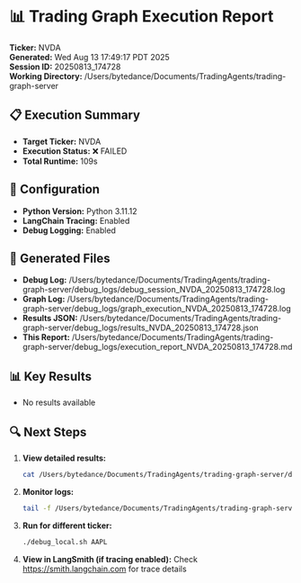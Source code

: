 # 📊 Trading Graph Execution Report

**Ticker:** NVDA  
**Generated:** Wed Aug 13 17:49:17 PDT 2025  
**Session ID:** 20250813_174728  
**Working Directory:** /Users/bytedance/Documents/TradingAgents/trading-graph-server

## 📋 Execution Summary

- **Target Ticker:** NVDA
- **Execution Status:** ❌ FAILED
- **Total Runtime:** 109s

## 🔧 Configuration

- **Python Version:** Python 3.11.12
- **LangChain Tracing:** Enabled
- **Debug Logging:** Enabled

## 📂 Generated Files

- **Debug Log:** /Users/bytedance/Documents/TradingAgents/trading-graph-server/debug_logs/debug_session_NVDA_20250813_174728.log
- **Graph Log:** /Users/bytedance/Documents/TradingAgents/trading-graph-server/debug_logs/graph_execution_NVDA_20250813_174728.log  
- **Results JSON:** /Users/bytedance/Documents/TradingAgents/trading-graph-server/debug_logs/results_NVDA_20250813_174728.json
- **This Report:** /Users/bytedance/Documents/TradingAgents/trading-graph-server/debug_logs/execution_report_NVDA_20250813_174728.md

## 📊 Key Results

- No results available

## 🔍 Next Steps

1. **View detailed results:**
   ```bash
   cat /Users/bytedance/Documents/TradingAgents/trading-graph-server/debug_logs/results_NVDA_20250813_174728.json | jq .
   ```

2. **Monitor logs:**
   ```bash
   tail -f /Users/bytedance/Documents/TradingAgents/trading-graph-server/debug_logs/graph_execution_NVDA_20250813_174728.log
   ```

3. **Run for different ticker:**
   ```bash
   ./debug_local.sh AAPL
   ```

4. **View in LangSmith (if tracing enabled):**
   Check https://smith.langchain.com for trace details

